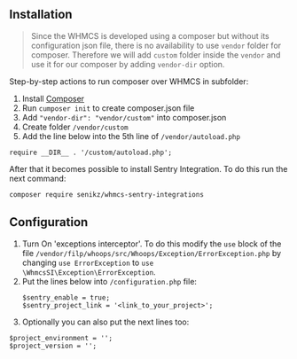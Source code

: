 ## Installation

> Since the WHMCS is developed using a composer but without its configuration json file,
> there is no availability to use `vendor` folder for composer. Therefore we will add `custom` folder
> inside the `vendor` and use it for our composer by adding `vendor-dir` option.


Step-by-step actions to run composer over WHMCS in subfolder:
1. Install [Composer](https://getcomposer.org/)
2. Run `cumposer init` to create composer.json file
3. Add `"vendor-dir": "vendor/custom"` into composer.json
4. Create folder `/vendor/custom`
5. Add the line below into the 5th line of `/vendor/autoload.php`
```
require __DIR__ . '/custom/autoload.php';
```

After that it becomes possible to install Sentry Integration. To do this run the next command:

```sh
composer require senikz/whmcs-sentry-integrations
```

## Configuration

1. Turn On 'exceptions interceptor'. To do this modify the `use` block of the file `/vendor/filp/whoops/src/Whoops/Exception/ErrorException.php` by changing `use ErrorException` to `use \WhmcsSI\Exception\ErrorException`.
2. Put the lines below into `/configuration.php` file:
	```
	$sentry_enable = true;
	$sentry_project_link = '<link_to_your_project>';
	```
3. Optionally you can also put the next lines too:
```
$project_environment = '';
$project_version = '';
```

